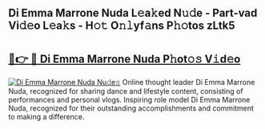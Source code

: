 ## Di Emma Marrone Nuda L𝚎a𝚔ed N𝚞𝚍e - Part-vad Vi𝚍𝚎o L𝚎a𝚔s - H𝚘𝚝 O𝚗𝚕yf𝚊ns P𝚑𝚘tos zLtk5

# <h2><a href="http://kf4mz73.oniu.top/?m=Di+Emma+Marrone+Nuda">🔗👉 🔴 Di Emma Marrone Nuda P𝚑ot𝚘𝚜 V𝚒d𝚎o</a></h2>

[![Di Emma Marrone Nuda Nu𝚍e𝚜](https://i.imgur.com/0qMVB7G.gif)](http://kf4mz73.oniu.top/?m=Di+Emma+Marrone+Nuda)
Online thought leader Di Emma Marrone Nuda, recognized for sharing dance and lifestyle content, consisting of performances and personal vlogs. Inspiring role model Di Emma Marrone Nuda, recognized for their outstanding accomplishments and commitment to making a difference.  
